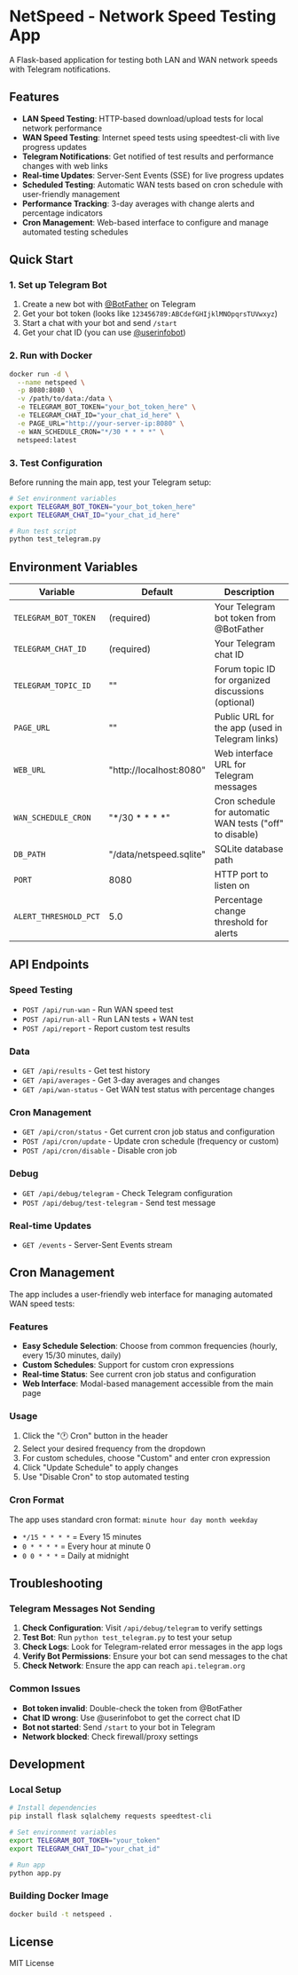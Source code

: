 # NetSpeed - Network Speed Testing App

A Flask-based application for testing both LAN and WAN network speeds with Telegram notifications.

## Features

- **LAN Speed Testing**: HTTP-based download/upload tests for local network performance
- **WAN Speed Testing**: Internet speed tests using speedtest-cli with live progress updates
- **Telegram Notifications**: Get notified of test results and performance changes with web links
- **Real-time Updates**: Server-Sent Events (SSE) for live progress updates
- **Scheduled Testing**: Automatic WAN tests based on cron schedule with user-friendly management
- **Performance Tracking**: 3-day averages with change alerts and percentage indicators
- **Cron Management**: Web-based interface to configure and manage automated testing schedules

## Quick Start

### 1. Set up Telegram Bot

1. Create a new bot with [@BotFather](https://t.me/botfather) on Telegram
2. Get your bot token (looks like `123456789:ABCdefGHIjklMNOpqrsTUVwxyz`)
3. Start a chat with your bot and send `/start`
4. Get your chat ID (you can use [@userinfobot](https://t.me/userinfobot))

### 2. Run with Docker

```bash
docker run -d \
  --name netspeed \
  -p 8080:8080 \
  -v /path/to/data:/data \
  -e TELEGRAM_BOT_TOKEN="your_bot_token_here" \
  -e TELEGRAM_CHAT_ID="your_chat_id_here" \
  -e PAGE_URL="http://your-server-ip:8080" \
  -e WAN_SCHEDULE_CRON="*/30 * * * *" \
  netspeed:latest
```

### 3. Test Configuration

Before running the main app, test your Telegram setup:

```bash
# Set environment variables
export TELEGRAM_BOT_TOKEN="your_bot_token_here"
export TELEGRAM_CHAT_ID="your_chat_id_here"

# Run test script
python test_telegram.py
```

## Environment Variables

| Variable | Default | Description |
|----------|---------|-------------|
| `TELEGRAM_BOT_TOKEN` | (required) | Your Telegram bot token from @BotFather |
| `TELEGRAM_CHAT_ID` | (required) | Your Telegram chat ID |
| `TELEGRAM_TOPIC_ID` | "" | Forum topic ID for organized discussions (optional) |
| `PAGE_URL` | "" | Public URL for the app (used in Telegram links) |
| `WEB_URL` | "http://localhost:8080" | Web interface URL for Telegram messages |
| `WAN_SCHEDULE_CRON` | "*/30 * * * *" | Cron schedule for automatic WAN tests ("off" to disable) |
| `DB_PATH` | "/data/netspeed.sqlite" | SQLite database path |
| `PORT` | 8080 | HTTP port to listen on |
| `ALERT_THRESHOLD_PCT` | 5.0 | Percentage change threshold for alerts |

## API Endpoints

### Speed Testing
- `POST /api/run-wan` - Run WAN speed test
- `POST /api/run-all` - Run LAN tests + WAN test
- `POST /api/report` - Report custom test results

### Data
- `GET /api/results` - Get test history
- `GET /api/averages` - Get 3-day averages and changes
- `GET /api/wan-status` - Get WAN test status with percentage changes

### Cron Management
- `GET /api/cron/status` - Get current cron job status and configuration
- `POST /api/cron/update` - Update cron schedule (frequency or custom)
- `POST /api/cron/disable` - Disable cron job

### Debug
- `GET /api/debug/telegram` - Check Telegram configuration
- `POST /api/debug/test-telegram` - Send test message

### Real-time Updates
- `GET /events` - Server-Sent Events stream

## Cron Management

The app includes a user-friendly web interface for managing automated WAN speed tests:

### Features
- **Easy Schedule Selection**: Choose from common frequencies (hourly, every 15/30 minutes, daily)
- **Custom Schedules**: Support for custom cron expressions
- **Real-time Status**: See current cron job status and configuration
- **Web Interface**: Modal-based management accessible from the main page

### Usage
1. Click the "🕐 Cron" button in the header
2. Select your desired frequency from the dropdown
3. For custom schedules, choose "Custom" and enter cron expression
4. Click "Update Schedule" to apply changes
5. Use "Disable Cron" to stop automated testing

### Cron Format
The app uses standard cron format: `minute hour day month weekday`
- `*/15 * * * *` = Every 15 minutes
- `0 * * * *` = Every hour at minute 0
- `0 0 * * *` = Daily at midnight

## Troubleshooting

### Telegram Messages Not Sending

1. **Check Configuration**: Visit `/api/debug/telegram` to verify settings
2. **Test Bot**: Run `python test_telegram.py` to test your setup
3. **Check Logs**: Look for Telegram-related error messages in the app logs
4. **Verify Bot Permissions**: Ensure your bot can send messages to the chat
5. **Check Network**: Ensure the app can reach `api.telegram.org`

### Common Issues

- **Bot token invalid**: Double-check the token from @BotFather
- **Chat ID wrong**: Use @userinfobot to get the correct chat ID
- **Bot not started**: Send `/start` to your bot in Telegram
- **Network blocked**: Check firewall/proxy settings

## Development

### Local Setup

```bash
# Install dependencies
pip install flask sqlalchemy requests speedtest-cli

# Set environment variables
export TELEGRAM_BOT_TOKEN="your_token"
export TELEGRAM_CHAT_ID="your_chat_id"

# Run app
python app.py
```

### Building Docker Image

```bash
docker build -t netspeed .
```

## License

MIT License
